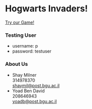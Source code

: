 # Hogwarts Invaders!
[Try our Game!](https://web-development-environments-2023.github.io/assignment2-314978370_208646943/)
### Testing User
* username: p
* password: testuser

### About Us
* Shay Milner <br /> 314978370 <br /> shaymil@post.bgu.ac.il
* Yoad Ben David <br /> 208646943 <br /> yoadb@post.bgu.ac.il
